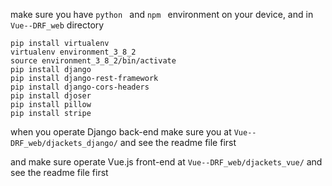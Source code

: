 make sure you have `python ` and `npm `  environment on your device, and in `Vue--DRF_web` directory

```shell
pip install virtualenv
virtualenv environment_3_8_2
source environment_3_8_2/bin/activate
pip install django
pip install django-rest-framework
pip install django-cors-headers
pip install djoser
pip install pillow
pip install stripe
```



when you operate Django back-end make sure you at `Vue--DRF_web/djackets_django/` and see the readme file first

and make sure operate Vue.js front-end at `Vue--DRF_web/djackets_vue/` and see the readme file first
